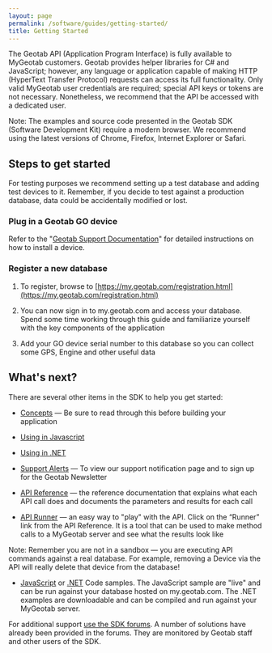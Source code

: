 ```yaml
---
layout: page
permalink: /software/guides/getting-started/
title: Getting Started
---
```


The Geotab API (Application Program Interface) is fully available to MyGeotab customers. Geotab provides helper libraries for C# and JavaScript; however, any language or application capable of making HTTP (HyperText Transfer Protocol) requests can access its full functionality. Only valid MyGeotab user credentials are required; special API keys or tokens are not necessary. Nonetheless, we recommend that the API be accessed with a dedicated user.

Note: The examples and source code presented in the Geotab SDK (Software Development Kit) require a modern browser. We recommend using the latest versions of Chrome, Firefox, Internet Explorer or Safari.

## Steps to get started

For testing purposes we recommend setting up a test database and adding test devices to it. Remember, if you decide to test against a production database, data could be accidentally modified or lost.

### Plug in a Geotab GO device

Refer to the "[Geotab Support Documentation](https://www.geotab.com/support-documentation/)" for detailed instructions on how to install a device.

### Register a new database

1. To register, browse to [https://my.geotab.com/registration.html](https://my.geotab.com/registration.html)

2. You can now sign in to my.geotab.com and access your database. Spend some time working through this guide and familiarize yourself with the key components of the application

3. Add your GO device serial number to this database so you can collect some GPS, Engine and other useful data

## What's next?

There are several other items in the SDK to help you get started:

* [Concepts](../concepts/) — Be sure to read through this before building your application

* [Using in Javascript](../using-in-javascript/)

* [Using in .NET](../using-in-dotnet/)

* [Support Alerts](https://www.geotab.com/support-alert/) — To view our support notification page and to sign up for the Geotab Newsletter

* [API Reference](../../api/reference) — the reference documentation that explains what each API call does and documents the parameters and results for each call

* [API Runner](../../api/runner.html) — an easy way to "play" with the API. Click on the “Runner” link from the API Reference. It is a tool that can be used to make method calls to a MyGeotab server and see what the results look like

Note: Remember you are not in a sandbox — you are executing API commands against a real database. For example, removing a Device via the API will really delete that device from the database!

* [JavaScript](../../js-samples/) or [.NET](https://github.com/Geotab/sdk-dotnet-samples) Code samples. The JavaScript sample are "live" and can be run against your database hosted on my.geotab.com. The .NET examples are downloadable and can be compiled and run against your MyGeotab server.

For additional support [use the SDK forums](https://helpdesk.geotab.com/forums/21798473-Community-Forum?geotabsdk=forums). A number of solutions have already been provided in the forums. They are monitored by Geotab staff and other users of the SDK.

